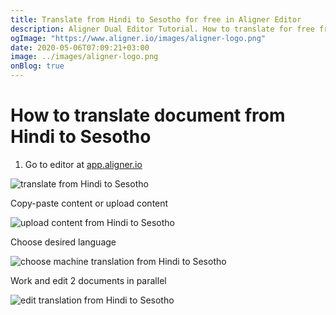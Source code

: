 ```yaml
---
title: Translate from Hindi to Sesotho for free in Aligner Editor
description: Aligner Dual Editor Tutorial. How to translate for free from Hindi to Sesotho. Aligner is multilingual document management platform. 
ogImage: "https://www.aligner.io/images/aligner-logo.png"
date: 2020-05-06T07:09:21+03:00
image: ../images/aligner-logo.png
onBlog: true
---
```


# How to translate document from Hindi to Sesotho

1. Go to editor at [app.aligner.io](https://app.aligner.io "Aligner App web page")

![translate from Hindi to Sesotho](../aligner-blank-editor.png "translate from Hindi to Sesotho")

Copy-paste content or upload content

![upload content from Hindi to Sesotho](../aligner-uploaded-document.png "upload content from Hindi to Sesotho")

Choose desired language

![choose machine translation from Hindi to Sesotho](../aligner-language-dropdown.png "choose machine translation from Hindi to Sesotho")

Work and edit 2 documents in parallel

![edit translation from Hindi to Sesotho](../aligner-double-sitded-editor.png "edit translation from Hindi to Sesotho")

